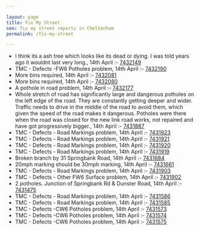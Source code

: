 ```yaml
---

layout: page
title: Fix My Street
seo: fix my street reports in Cheltenham
permalink: /fix-my-street

---
```


<!-- fix_marker starts -->

- I think its a ash tree which looks like its dead or dying. I was told years ago it wouldnt last very long., 14th April :- [7432149](https://www.fixmystreet.com/report/7432149)
- TMC - Defects -FW6 Potholes problem, 14th April :- [7432190](https://www.fixmystreet.com/report/7432190)
- More bins required, 14th April :- [7432081](https://www.fixmystreet.com/report/7432081)
- More bins required, 14th April :- [7432080](https://www.fixmystreet.com/report/7432080)
- A pothole in road problem, 14th April :- [7432177](https://www.fixmystreet.com/report/7432177)
- Whole stretch of road has significantly large and dangerous potholes on the left edge of the road. They are constantly getting deeper and wider. Traffic needs to drive in the middle of the road to avoid them, which given the speed of the road makes it dangerous. Potholes were there when the road was closed for the new link road works, not repaired and have got progressively bigger., 14th April :- [7431887](https://www.fixmystreet.com/report/7431887)
- TMC - Defects - Road Markings problem, 14th April :- [7431923](https://www.fixmystreet.com/report/7431923)
- TMC - Defects - Road Markings problem, 14th April :- [7431921](https://www.fixmystreet.com/report/7431921)
- TMC - Defects - Road Markings problem, 14th April :- [7431920](https://www.fixmystreet.com/report/7431920)
- TMC - Defects - Road Markings problem, 14th April :- [7431919](https://www.fixmystreet.com/report/7431919)
- Broken branch by 31 Springbank Road, 14th April :- [7431684](https://www.fixmystreet.com/report/7431684)
- 20mph marking should be 30mph marking, 14th April :- [7431661](https://www.fixmystreet.com/report/7431661)
- TMC - Defects - Road Markings problem, 14th April :- [7431903](https://www.fixmystreet.com/report/7431903)
- TMC - Defects - Other FW6  Surface problem, 14th April :- [7431902](https://www.fixmystreet.com/report/7431902)
- 2 potholes. Junction of Springbank Rd & Dunster Road, 14th April :- [7431475](https://www.fixmystreet.com/report/7431475)
- TMC - Defects - Road Markings problem, 14th April :- [7431586](https://www.fixmystreet.com/report/7431586)
- TMC - Defects - Road Markings problem, 14th April :- [7431585](https://www.fixmystreet.com/report/7431585)
- TMC - Defects -CW6 Potholes  problem, 14th April :- [7431573](https://www.fixmystreet.com/report/7431573)
- TMC - Defects -CW6 Potholes  problem, 14th April :- [7431574](https://www.fixmystreet.com/report/7431574)
- TMC - Defects -CW6 Potholes  problem, 14th April :- [7431575](https://www.fixmystreet.com/report/7431575)

<!-- fix_marker ends -->